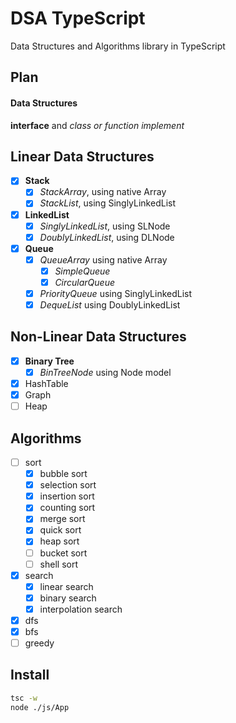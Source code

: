 # DSA TypeScript

Data Structures and Algorithms library in TypeScript

## Plan

#### Data Structures

**interface** and _class or function implement_

## Linear Data Structures

- [x] **Stack**
  - [x] _StackArray_, using native Array
  - [x] _StackList_, using SinglyLinkedList
- [x] **LinkedList**
  - [x] _SinglyLinkedList_, using SLNode
  - [x] _DoublyLinkedList_, using DLNode
- [x] **Queue**
  - [x] _QueueArray_ using native Array
    - [x] _SimpleQueue_
    - [x] _CircularQueue_
  - [x] _PriorityQueue_ using SinglyLinkedList
  - [x] _DequeList_ using DoublyLinkedList
  <!-- - [ ] **Data Frame** -->

## Non-Linear Data Structures

- [x] **Binary Tree**
  - [x] _BinTreeNode_ using Node model
- [x] HashTable
- [x] Graph
- [ ] Heap

## Algorithms

- [ ] sort
  - [x] bubble sort
  - [x] selection sort
  - [x] insertion sort
  - [x] counting sort
  - [x] merge sort
  - [x] quick sort
  - [x] heap sort
  - [ ] bucket sort
  - [ ] shell sort
- [x] search
  - [x] linear search
  - [x] binary search
  - [x] interpolation search
- [x] dfs
- [x] bfs
- [ ] greedy

## Install

```bash
tsc -w
node ./js/App
```
